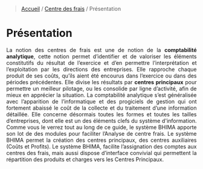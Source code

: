 > [Accueil](../index) / [Centre des frais](./index) / Présentation

# Présentation
<div style='text-align: justify;'>
La notion des centres de frais est une de notion de la <strong>comptabilité analytique</strong>, cette notion permet d’identifier et de valoriser les éléments constitutifs du résultat de l’exercice et d’en permettre l’interprétation et l’exploitation par les directions des entreprises. Elle rapproche chaque produit de ses coûts, qu’ils aient été encourus dans l’exercice ou dans des périodes précédentes. Elle divise les résultats par <strong>centres principaux</strong> pour permettre un meilleur pilotage, ou les consolide par ligne d’activité, afin de mieux en apprécier la situation.
La comptabilité analytique s’est généralisée avec l’apparition de l’informatique et des progiciels de gestion qui ont fortement abaissé le coût de la collecte et du traitement d’une information détaillée. Elle concerne désormais toutes les formes et toutes les tailles d’entreprises, dont elle est un des éléments clefs du système d'information.
Comme vous le verrez tout au long de ce guide, le système BHIMA apporte son lot de des modules pour faciliter l’Analyse de centre frais. Le système BHIMA permet la création des centres principaux, des centres auxiliaires (Coûts et Profits). Le système BHIMA, facilite l’assignation des comptes aux centres des frais, mais aussi dispose d’interface convivial qui permettent la répartition des produits et charges vers les Centres Principaux.</div>

